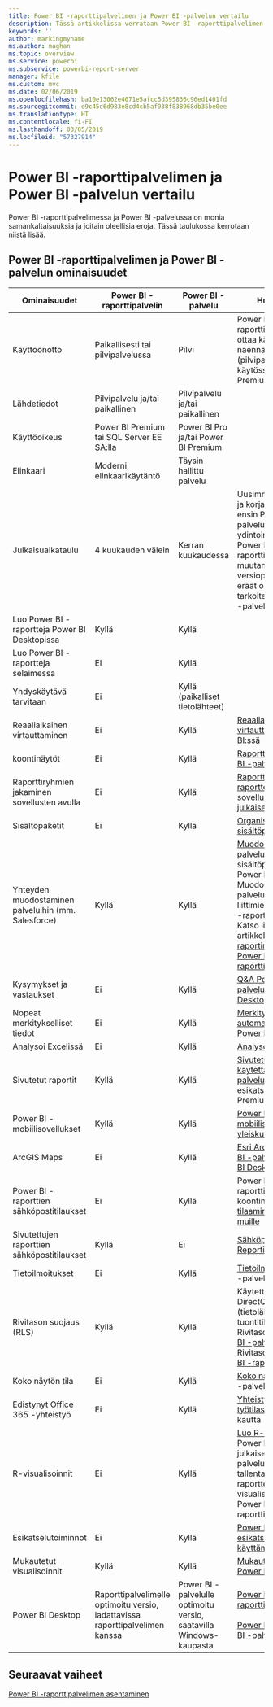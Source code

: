 ```yaml
---
title: Power BI -raporttipalvelimen ja Power BI -palvelun vertailu
description: Tässä artikkelissa verrataan Power BI -raporttipalvelimen ja Power BI -palvelun ominaisuuksia.
keywords: ''
author: markingmyname
ms.author: maghan
ms.topic: overview
ms.service: powerbi
ms.subservice: powerbi-report-server
manager: kfile
ms.custom: mvc
ms.date: 02/06/2019
ms.openlocfilehash: ba10e13062e4071e5afcc5d395836c96ed1401fd
ms.sourcegitcommit: e9c45d6d983e8cd4cb5af938f838968db35be0ee
ms.translationtype: HT
ms.contentlocale: fi-FI
ms.lasthandoff: 03/05/2019
ms.locfileid: "57327914"
---
```

# <a name="comparing-power-bi-report-server-and-the-power-bi-service"></a>Power BI -raporttipalvelimen ja Power BI -palvelun vertailu

Power BI -raporttipalvelimessa ja Power BI -palvelussa on monia samankaltaisuuksia ja joitain oleellisia eroja. Tässä taulukossa kerrotaan niistä lisää.

## <a name="features-of-power-bi-report-server-and-the-power-bi-service"></a>Power BI -raporttipalvelimen ja Power BI -palvelun ominaisuudet

| Ominaisuudet | Power BI -raporttipalvelin | Power BI -palvelu | Huomautukset |
|---------|---------|---------|---------|
| Käyttöönotto | Paikallisesti tai pilvipalvelussa | Pilvi | Power BI -raporttipalvelin voidaan ottaa käyttöön Azure-näennäiskoneissa (pilvipalvelussa), mikäli käytössä on Power BI Premium -käyttöoikeus |
| Lähdetiedot | Pilvipalvelu ja/tai paikallinen | Pilvipalvelu ja/tai paikallinen |  |
| Käyttöoikeus | Power BI Premium tai SQL Server EE SA:lla | Power BI Pro ja/tai Power BI Premium | |  
| Elinkaari | Moderni elinkaarikäytäntö | Täysin hallittu palvelu |  |
| Julkaisuaikataulu | 4 kuukauden välein | Kerran kuukaudessa | Uusimmat ominaisuudet ja korjaukset julkaistaan ensin Power BI -palvelussa. Useimmat ydintoiminnot julkaistaan Power BI -raporttipalvelimessa muutaman versiopäivityksen sisällä; eräät ominaisuudet on tarkoitettu vain Power BI -palveluun. |
| Luo Power BI -raportteja Power BI Desktopissa | Kyllä | Kyllä |  |
| Luo Power BI -raportteja selaimessa | Ei | Kyllä |  |
| Yhdyskäytävä tarvitaan | Ei | Kyllä (paikalliset tietolähteet) |  |
| Reaaliaikainen virtauttaminen | Ei | Kyllä | [Reaaliaikainen virtauttaminen Power BI:ssä](../service-real-time-streaming.md) |
| koontinäytöt | Ei | Kyllä | [Raporttinäkymät Power BI -palvelussa](../consumer/end-user-dashboards.md) |
| Raporttiryhmien jakaminen sovellusten avulla | Ei | Kyllä | [Raporttinäkymiä ja raportteja sisältävien sovellusten luominen ja julkaiseminen](../service-create-distribute-apps.md) |
| Sisältöpaketit | Ei | Kyllä | [Organisaation sisältöpaketit: Johdanto](../service-organizational-content-pack-introduction.md) |
| Yhteyden muodostaminen palveluihin (mm. Salesforce) | Kyllä | Kyllä | [Muodosta yhteys palveluihin, joita käytät](../service-connect-to-services.md) sisältöpakettien avulla Power BI -palvelussa. Muodosta yhteys palveluihin sertifioitujen liittimien avulla Power BI -raporttipalvelimessa. Katso lisätietoja artikkelista [Power BI -raportin tietolähteet Power BI -raporttipalvelimessa](data-sources.md). |
| Kysymykset ja vastaukset | Ei | Kyllä | [Q&A Power BI -palvelussa ja Power BI Desktopissa](../consumer/end-user-q-and-a.md) 
| Nopeat merkitykselliset tiedot | Ei | Kyllä | [Merkityksellisten tietojen automaattinen luominen Power BI:llä](../consumer/end-user-insights.md) |
| Analysoi Excelissä | Ei | Kyllä | [Analysoi Excelissä](../service-analyze-in-excel.md) 
| Sivutetut raportit | Kyllä | Kyllä | [Sivutetut raportit ovat käytettävissä Power BI -palvelussa](../paginated-reports-report-builder-power-bi.md) esikatselutilassa Premium-kapasiteetissa |
| Power BI -mobiilisovellukset | Kyllä | Kyllä | [Power BI -mobiilisovellusten yleiskuva](../consumer/mobile/mobile-apps-for-mobile-devices.md) |
| ArcGIS Maps | Ei | Kyllä | [Esri ArcGIS Maps Power BI -palvelussa ja Power BI Desktopissa](../visuals/power-bi-visualization-arcgis.md) |
| Power BI -raporttien sähköpostitilaukset | Ei | Kyllä | Power BI -palvelun raporttien tai koontinäyttöjen [tilaaminen itsellesi ja muille](../service-report-subscribe.md) |
| Sivutettujen raporttien sähköpostitilaukset | Kyllä | Ei | [Sähköpostitoimitus Reporting Servicesissä](https://docs.microsoft.com/sql/reporting-services/subscriptions/e-mail-delivery-in-reporting-services)  |
| Tietoilmoitukset | Ei | Kyllä | [Tietoilmoitukset](../service-set-data-alerts.md) Power BI -palvelussa
| Rivitason suojaus (RLS) | Kyllä | Kyllä | Käytettävissä sekä DirectQuery- (tietolähde) että tuontitilassa <br>Rivitason suojaus [Power BI -palvelussa](../service-admin-rls.md) <br>Rivitason suojaus [Power BI -raporttipalvelimessa](row-level-security-report-server.md) |
| Koko näytön tila | Ei | Kyllä | [Koko näytön tila](../consumer/end-user-focus.md) Power BI -palvelussa |
| Edistynyt Office 365 -yhteistyö | Ei | Kyllä | [Yhteistyö sovelluksen työtilassa](../service-collaborate-power-bi-workspace.md) Office 365:n kautta |
| R-visualisoinnit | Ei | Kyllä | [Luo R-visualisoinnit](../desktop-r-visuals.md) Power BI Desktopissa ja julkaise ne Power BI -palvelussa. Et voi tallentaa Power BI -raportteja R-visualisointien kanssa Power BI -raporttipalvelimeen.  |
| Esikatselutoiminnot | Ei | Kyllä | [Power BI:n esikatseluominaisuuksien käyttäminen](../consumer/end-user-preview-features.md) |
| Mukautetut visualisoinnit | Kyllä | Kyllä | [Mukautetut visualisoinnit Power BI:ssä](../power-bi-custom-visuals.md) |
| Power BI Desktop | Raporttipalvelimelle optimoitu versio, ladattavissa raporttipalvelimen kanssa | Power BI -palvelulle optimoitu versio, saatavilla Windows-kaupasta | [Power BI Desktop raporttipalvelimelle](https://powerbi.microsoft.com/report-server/) <br><br> [Power BI Desktop Power BI -palvelulle](http://aka.ms/pbidesktopstore) |

## <a name="next-steps"></a>Seuraavat vaiheet

[Power BI -raporttipalvelimen asentaminen](install-report-server.md)  